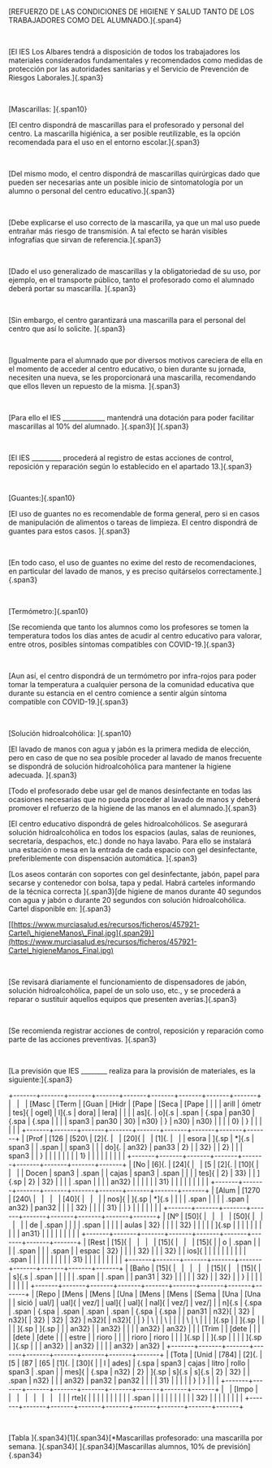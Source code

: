  

 

[REFUERZO DE LAS CONDICIONES DE HIGIENE Y SALUD TANTO DE LOS
TRABAJADORES COMO DEL ALUMNADO.]{.span4}

 

[El IES Los Albares tendrá a disposición de todos los
trabajadores los materiales considerados fundamentales y recomendados
como medidas de protección por las autoridades sanitarias y el Servicio
de Prevención de Riesgos Laborales.]{.span3}

 

[Mascarillas: ]{.span10}

[El centro dispondrá de mascarillas para el profesorado y personal del
centro. La mascarilla higiénica, a ser posible reutilizable, es la
opción recomendada para el uso en el entorno escolar.]{.span3}

 

[Del mismo modo, el centro dispondrá de mascarillas quirúrgicas dado que
pueden ser necesarias ante un posible inicio de sintomatología por un
alumno o personal del centro educativo.]{.span3}

 

[Debe explicarse el uso correcto de la mascarilla, ya que un mal uso
puede entrañar más riesgo de transmisión. A tal efecto se harán visibles
infografías que sirvan de referencia.]{.span3}

 

[Dado el uso generalizado de mascarillas y la obligatoriedad de su uso,
por ejemplo, en el transporte público, tanto el profesorado como el
alumnado deberá portar su mascarilla. ]{.span3}

 

[Sin embargo, el centro garantizará una mascarilla para el personal del
centro que así lo solicite. ]{.span3}

 

[Igualmente para el alumnado que por diversos motivos careciera de ella
en el momento de acceder al centro educativo, o bien durante su jornada,
necesiten una nueva, se les proporcionará una mascarilla, recomendando
que ellos lleven un repuesto de la misma. ]{.span3}

 

[Para ello el IES \_\_\_\_\_\_\_\_\_\_\_\_\_ mantendrá una dotación para
poder facilitar mascarillas al 10% del alumnado. ]{.span3}[ ]{.span3}

 

[El IES \_\_\_\_\_\_\_\_\_ procederá al registro de estas acciones de
control, reposición y reparación según lo establecido en el apartado
13.]{.span3}

 

[Guantes:]{.span10}

[El uso de guantes no es recomendable de forma general, pero si en casos
de manipulación de alimentos o tareas de limpieza. El centro dispondrá
de guantes para estos casos. ]{.span3}

 

[En todo caso, el uso de guantes no exime del resto de recomendaciones,
en particular del lavado de manos, y es preciso quitárselos
correctamente.]{.span3}

 

[Termómetro:]{.span10}

[Se recomienda que tanto los alumnos como los profesores se tomen la
temperatura todos los días antes de acudir al centro educativo para
valorar, entre otros, posibles síntomas compatibles con
COVID-19.]{.span3}

 

[Aun así, el centro dispondrá de un termómetro por infra-rojos para
poder tomar la temperatura a cualquier persona de la comunidad educativa
que durante su estancia en el centro comience a sentir algún síntoma
compatible con COVID-19.]{.span3}

 

[Solución hidroalcohólica: ]{.span10}

[El lavado de manos con agua y jabón es la primera medida de elección,
pero en caso de que no sea posible proceder al lavado de manos frecuente
se dispondrá de solución hidroalcohólica para mantener la higiene
adecuada. ]{.span3}

[Todo el profesorado debe usar gel de manos desinfectante en todas las
ocasiones necesarias que no pueda proceder al lavado de manos y deberá
promover el refuerzo de la higiene de las manos en el alumnado.]{.span3}

[El centro educativo dispondrá de geles hidroalcohólicos. Se asegurará
solución hidroalcohólica en todos los espacios (aulas, salas de
reuniones, secretaría, despachos, etc.) donde no haya lavabo. Para ello
se instalará una estación o mesa en la entrada de cada espacio con gel
desinfectante, preferiblemente con dispensación automática. ]{.span3}

[Los aseos contarán con soportes con gel desinfectante, jabón, papel
para secarse y contenedor con bolsa, tapa y pedal. Habrá carteles
informando de la técnica correcta ]{.span3}[de higiene de manos durante
40 segundos con agua y jabón o durante 20 segundos con solución
hidroalcohólica. Cartel disponible en: ]{.span3}

[[https://www.murciasalud.es/recursos/ficheros/457921-Cartel\_higieneManos\_Final.jpg]{.span29}](https://www.murciasalud.es/recursos/ficheros/457921-Cartel_higieneManos_Final.jpg)

 

[Se revisará diariamente el funcionamiento de dispensadores de jabón,
solución hidroalcohólica, papel de un solo uso, etc., y se procederá a
reparar o sustituir aquellos equipos que presenten averías.]{.span3}

 

[Se recomienda registrar acciones de control, reposición y reparación
como parte de las acciones preventivas. ]{.span3}

 

[La previsión que IES \_\_\_\_\_\_\_\_ realiza para la provisión de
materiales, es la siguiente:]{.span3}

+-------+-------+-------+-------+-------+-------+-------+-------+-------+
|       |       | [Masc | [Term | [Guan | [Hidr | [Pape | [Seca | [Pape |
|       |       | arill | ómetr | tes]{ | ogel] | l]{.s | dora] | lera] |
|       |       | as]{. | o]{.s | .span | {.spa | pan30 | {.spa | {.spa |
|       |       | span3 | pan30 | 30}   | n30}  | }     | n30}  | n30}  |
|       |       | 0}    | }     |       |       |       |       |       |
+-------+-------+-------+-------+-------+-------+-------+-------+-------+
| [Prof | [126  | [520\ | [2]{. |       | [20]{ |       | [1]{. |       |
| esora | ]{.sp | *]{.s | span3 |       | .span |       | span3 |       |
| do]{. | an32} | pan33 | 2}    |       | 32}   |       | 2}    |       |
| span3 |       | }     |       |       |       |       |       |       |
| 1}    |       |       |       |       |       |       |       |       |
+-------+-------+-------+-------+-------+-------+-------+-------+-------+
| [No   | [6]{. | [24]{ |       | [5    | [2]{. | [10]{ |       |       |
| Docen | span3 | .span |       | cajas | span3 | .span |       |       |
| tes]{ | 2}    | 33}   |       | ]{.sp | 2}    | 32}   |       |       |
| .span |       |       |       | an32} |       |       |       |       |
| 31}   |       |       |       |       |       |       |       |       |
+-------+-------+-------+-------+-------+-------+-------+-------+-------+
| [Alum | [1270 | [240\ |       |       |       | [40]{ |       |       |
| nos]{ | ]{.sp | *]{.s |       |       |       | .span |       |       |
| .span | an32} | pan32 |       |       |       | 32}   |       |       |
| 31}   |       | }     |       |       |       |       |       |       |
+-------+-------+-------+-------+-------+-------+-------+-------+-------+
| [Nº   | [50]{ |       |       |       | [50]{ |       |       |       |
| de    | .span |       |       |       | .span |       |       |       |
| aulas | 32}   |       |       |       | 32}   |       |       |       |
| ]{.sp |       |       |       |       |       |       |       |       |
| an31} |       |       |       |       |       |       |       |       |
+-------+-------+-------+-------+-------+-------+-------+-------+-------+
| [Rest | [15]{ |       |       |       | [15]{ |       |       | [15]{ |
| o     | .span |       |       |       | .span |       |       | .span |
| espac | 32}   |       |       |       | 32}   |       |       | 32}   |
| ios]{ |       |       |       |       |       |       |       |       |
| .span |       |       |       |       |       |       |       |       |
| 31}   |       |       |       |       |       |       |       |       |
+-------+-------+-------+-------+-------+-------+-------+-------+-------+
| [Baño | [15]{ |       |       |       |       | [15]{ |       | [15]{ |
| s]{.s | .span |       |       |       |       | .span |       | .span |
| pan31 | 32}   |       |       |       |       | 32}   |       | 32}   |
| }     |       |       |       |       |       |       |       |       |
+-------+-------+-------+-------+-------+-------+-------+-------+-------+
| [Repo | [Mens | [Mens | [Una  | [Mens | [Mens | [Sema | [Una  | [Una  |
| sició | ual/] | ual]{ | vez/] | ual]{ | ual]{ | nal]{ | vez/] | vez/] |
| n]{.s | {.spa | .span | {.spa | .span | .span | .span | {.spa | {.spa |
| pan31 | n32}[ | 32}   | n32}[ | 32}   | 32}   | 32}   | n32}[ | n32}[ |
| }     | \     |       | \     |       |       |       | \     | \     |
|       | ]{.sp |       | ]{.sp |       |       |       | ]{.sp | ]{.sp |
|       | an32} |       | an32} |       |       |       | an32} | an32} |
|       | [Trim |       | [dete |       |       |       | [dete | [dete |
|       | estre |       | rioro |       |       |       | rioro | rioro |
|       | ]{.sp |       | ]{.sp |       |       |       | ]{.sp | ]{.sp |
|       | an32} |       | an32} |       |       |       | an32} | an32} |
+-------+-------+-------+-------+-------+-------+-------+-------+-------+
| [Tota | [Unid | [784] | [2]{. | [5    | [87   | [65   | [1]{. | [30]{ |
| l     | ades] | {.spa | span3 | cajas | litro | rollo | span3 | .span |
| mes]{ | {.spa | n32}  | 2}    | ]{.sp | s]{.s | s]{.s | 2}    | 32}   |
| .span | n32}  |       |       | an32} | pan32 | pan32 |       |       |
| 31}   |       |       |       |       | }     | }     |       |       |
+-------+-------+-------+-------+-------+-------+-------+-------+-------+
|       | [Impo |       |       |       |       |       |       |       |
|       | rte]{ |       |       |       |       |       |       |       |
|       | .span |       |       |       |       |       |       |       |
|       | 32}   |       |       |       |       |       |       |       |
+-------+-------+-------+-------+-------+-------+-------+-------+-------+

 

[Tabla ]{.span34}[1]{.span34}[\*Mascarillas profesorado: una mascarilla
por semana. ]{.span34}[ ]{.span34}[Mascarillas alumnos, 10% de
previsión]{.span34}

 
